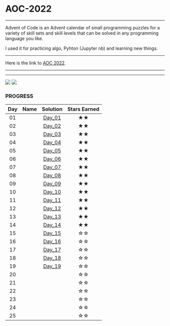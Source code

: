 # AOC-2022
---
Advent of Code is an Advent calendar of small programming puzzles for a variety of skill sets and skill levels that can be solved in any programming language you like.

I used it for practicing algo, Pyhton (Jupyter nb) and learning new things.
___
Here is the link to [AOC 2022](https://adventofcode.com/2022).
___
___

![](https://img.shields.io/badge/day%20📅-19-blue)
![](https://img.shields.io/badge/stars%20⭐-28-yellow)
### PROGRESS

| Day | Name | Solution | Stars Earned |
| :------: | :-------------------: | :--------------: | :--------------: |
| 01 |  | [Day_01](https://github.com/HappyBravo/AOC2022/tree/master/Day_01) | ★★ |
| 02 |  | [Day_02](https://github.com/HappyBravo/AOC2022/tree/master/Day_02) | ★★ |
| 03 |  | [Day_03](https://github.com/HappyBravo/AOC2022/tree/master/Day_03) | ★★ |
| 04 |  | [Day_04](https://github.com/HappyBravo/AOC2022/tree/master/Day_04) | ★★ |
| 05 |  | [Day_05](https://github.com/HappyBravo/AOC2022/tree/master/Day_05) | ★★ |
| 06 |  | [Day_06](https://github.com/HappyBravo/AOC2022/tree/master/Day_06) | ★★ |
| 07 |  | [Day_07](https://github.com/HappyBravo/AOC2022/tree/master/Day_07) | ★★ |
| 08 |  | [Day_08](https://github.com/HappyBravo/AOC2022/tree/master/Day_08) | ★★ |
| 09 |  | [Day_09](https://github.com/HappyBravo/AOC2022/tree/master/Day_09) | ★★ |
| 10 |  | [Day_10](https://github.com/HappyBravo/AOC2022/tree/master/Day_10) | ★★ |
| 11 |  | [Day_11](https://github.com/HappyBravo/AOC2022/tree/master/Day_11) | ★★ |
| 12 |  | [Day_12](https://github.com/HappyBravo/AOC2022/tree/master/Day_12) | ★★ |
| 13 |  | [Day_13](https://github.com/HappyBravo/AOC2022/tree/master/Day_13) | ★★ |
| 14 |  | [Day_14](https://github.com/HappyBravo/AOC2022/tree/master/Day_14) | ★★ |
| 15 |  | [Day_15](https://github.com/HappyBravo/AOC2022/tree/master/Day_15) | ☆☆ |
| 16 |  | [Day_16](https://github.com/HappyBravo/AOC2022/tree/master/Day_16) | ☆☆ |
| 17 |  | [Day_17](https://github.com/HappyBravo/AOC2022/tree/master/Day_17) | ☆☆ |
| 18 |  | [Day_18](https://github.com/HappyBravo/AOC2022/tree/master/Day_18) | ☆☆ |
| 19 |  | [Day_19](https://github.com/HappyBravo/AOC2022/tree/master/Day_19) | ☆☆ |
| 20 |  |  | ☆☆ |
| 21 |  |  | ☆☆ |
| 22 |  |  | ☆☆ |
| 23 |  |  | ☆☆ |
| 24 |  |  | ☆☆ |
| 25 |  |  | ☆☆ |
